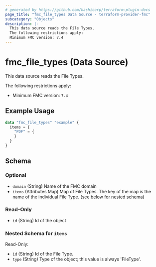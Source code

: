 ```yaml
---
# generated by https://github.com/hashicorp/terraform-plugin-docs
page_title: "fmc_file_types Data Source - terraform-provider-fmc"
subcategory: "Objects"
description: |-
  This data source reads the File Types.
  The following restrictions apply:
  Minimum FMC version: 7.4
---
```


# fmc_file_types (Data Source)

This data source reads the File Types.

The following restrictions apply:
  - Minimum FMC version: `7.4`

## Example Usage

```terraform
data "fmc_file_types" "example" {
  items = {
    "PDF" = {
    }
  }
}
```

<!-- schema generated by tfplugindocs -->
## Schema

### Optional

- `domain` (String) Name of the FMC domain
- `items` (Attributes Map) Map of File Types. The key of the map is the name of the individual File Type. (see [below for nested schema](#nestedatt--items))

### Read-Only

- `id` (String) Id of the object

<a id="nestedatt--items"></a>
### Nested Schema for `items`

Read-Only:

- `id` (String) Id of the File Type.
- `type` (String) Type of the object; this value is always 'FileType'.
